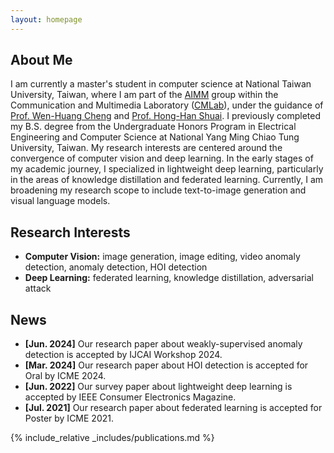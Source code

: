 ```yaml
---
layout: homepage
---
```


## About Me

I am currently a master's student in computer science at National Taiwan University, Taiwan, where I am part of the [AIMM](https://aimm.cmlab.csie.ntu.edu.tw/) group within the Communication and Multimedia Laboratory ([CMLab](https://www.cmlab.csie.ntu.edu.tw/new_cml_website/index.php)), under the guidance of [Prof. Wen-Huang Cheng](https://www.csie.ntu.edu.tw/~wenhuang/) and [Prof. Hong-Han Shuai](https://basiclab.lab.nycu.edu.tw/). I previously completed my B.S. degree from the Undergraduate Honors Program in Electrical Engineering and Computer Science at National Yang Ming Chiao Tung University, Taiwan. My research interests are centered around the convergence of computer vision and deep learning. In the early stages of my academic journey, I specialized in lightweight deep learning, particularly in the areas of knowledge distillation and federated learning. Currently, I am broadening my research scope to include text-to-image generation and visual language models.

## Research Interests

- **Computer Vision:** image generation, image editing, video anomaly detection, anomaly detection, HOI detection
- **Deep Learning:** federated learning, knowledge distillation, adversarial attack

## News

- **[Jun. 2024]** Our research paper about weakly-supervised anomaly detection is accepted by IJCAI Workshop 2024.
- **[Mar. 2024]** Our research paper about HOI detection is accepted for Oral by ICME 2024.
- **[Jun. 2022]** Our survey paper about lightweight deep learning is accepted by IEEE Consumer Electronics Magazine.
- **[Jul. 2021]** Our research paper about federated learning is accepted for Poster by ICME 2021.

{% include_relative _includes/publications.md %}

<!-- {% include_relative _includes/services.md %} -->
